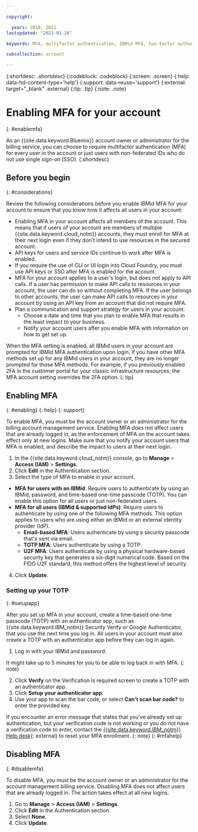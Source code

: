 ```yaml
---

copyright:

  years: 2018, 2021
lastupdated: "2021-01-26"

keywords: MFA, multifactor authentication, IBMid MFA, two-factor authentication, account MFA, time-based one-time passcode, TOTP, FIDO U2F, U2F, universal 2nd factor authentication, security key

subcollection: account

---
```


{:shortdesc: .shortdesc}
{:codeblock: .codeblock}
{:screen: .screen}
{:help: data-hd-content-type='help'}
{:support: data-reuse='support'}
{:external: target="_blank" .external}
{:tip: .tip}
{:note: .note}

# Enabling MFA for your account
{: #enablemfa}

As an {{site.data.keyword.Bluemix}} account owner or administrator for the billing service, you can choose to require multifactor authentication (MFA) for every user in the account or just users with non-federated IDs who do not use single sign-on (SSO). 
{:shortdesc}

## Before you begin
{: #considerations}

Review the following considerations before you enable IBMid MFA for your account to ensure that you know how it affects all users in your account:

* Enabling MFA in your account affects all members of the account. This means that if users of your account are members of multiple {{site.data.keyword.cloud_notm}} accounts, they must enroll for MFA at their next login even if they don't intend to use resources in the secured account.
* API keys for users and service IDs continue to work after MFA is enabled.
* If you require the use of CLI or UI login into Cloud Foundry, you must use API keys or SSO after MFA is enabled for the account.
* MFA for your account applies to a user's login, but does not apply to API calls. If a user has permission to make API calls to resources in your account, the user can do so without completing MFA. If the user belongs to other accounts, the user can make API calls to resources in your account by using an API key from an account that did not require MFA.
* Plan a communication and support strategy for users in your account:
  * Choose a date and time that you plan to enable MFA that results in the least impact to your business.
  * Notify your account users after you enable MFA with information on how to get set up.

When the MFA setting is enabled, all IBMid users in your account are prompted for IBMid MFA authentication upon login. If you have other MFA methods set up for any IBMid users in your account, they are no longer prompted for those MFA methods. For example, if you previously enabled 2FA in the customer portal for your classic infrastructure resources, the MFA account setting overrides the 2FA option. 
{: tip}

## Enabling MFA
{: #enabling}
{: help}
{: support}

To enable MFA, you must be the account owner or an administrator for the billing account management service. Enabling MFA does not affect users that are already logged in, as the enforcement of MFA on the account takes effect only at new logins. Make sure that you notify your account users that MFA is enabled, and describe the impact to users at their next login.

1. In the {{site.data.keyword.cloud_notm}} console, go to **Manage** > **Access (IAM)** > **Settings**.
2. Click **Edit** in the Authentication section.
3. Select the type of MFA to enable in your account.

  * **MFA for users with an IBMid**: Require users to authenticate by using an IBMid, password, and time-based one-time passcode (TOTP). You can enable this option for all users or just non-federated users. 
  * **MFA for all users (IBMid & supported IdPs)**: Require users to authenticate by using one of the following MFA methods. This option applies to users who are using either an IBMid or an external identity provider (IdP). 
    * **Email-based MFA**: Users authenticate by using a security passcode that's sent via email.
    * **TOTP MFA**: Users authenticate by using a TOTP.
    * **U2F MFA**: Users authenticate by using a physical hardware-based security key that generates a six-digit numerical code. Based on the FIDO U2F standard, this method offers the highest level of security.

4. Click **Update**.

### Setting up your TOTP
{: #setupapp}

After you set up MFA in your account, create a time-based one-time passcode (TOTP) with an authenticator app, such as {{site.data.keyword.IBM_notm}} Security Verify or Google Authenticator, that you use the next time you log in. All users in your account must also create a TOTP with an authenticator app before they can log in again. 

1. Log in with your IBMid and password.

  It might take up to 5 minutes for you to be able to log back in with MFA.
  {: note}

2. Click **Verify** on the Verification is required screen to create a TOTP with an authenticator app.
3. Click **Setup your authenticator app**.
4. Use your app to scan the bar code, or select **Can't scan bar code?** to enter the provided key. 

If you encounter an error message that states that you've already set up authentication, but your verification code is not working or you do not have a verification code to enter, contact the [{{site.data.keyword.IBM_notm}} Help desk](https://www.ibm.com/ibmid/myibm/help/us/helpdesk.html){: external} to reset your MFA enrollment.
{: note}
{: #mfahelp}

## Disabling MFA
{: #disablemfa}

To disable MFA, you must be the account owner or an administrator for the account management billing service. Disabling MFA does not affect users that are already logged in. The action takes effect at all new logins.

1. Go to **Manage** > **Access (IAM)** > **Settings**.
2. Click **Edit** in the Authentication section.
3. Select **None**.
4. Click **Update**.


